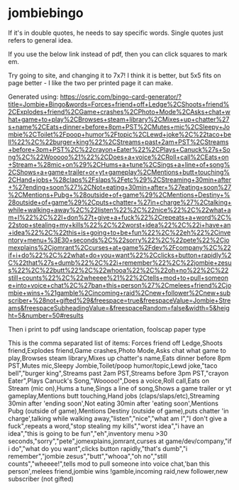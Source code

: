 # jombiebingo
If it's in double quotes, he needs to say specific words.
Single quotes just refers to general idea.


If you use the below link instead of pdf,
then you can click squares to mark em.

Try going to site, and changing it to 7x7! 
I think it is better, but 5x5 fits on page better - 
I like the two per printed page it can make.


Generated using:
https://osric.com/bingo-card-generator/?title=Jombie+Bingo&words=Forces+friend+off+Ledge%2CShoots+friend%2CExplodes+friend%2CGame+crashes%2CPhoto+Mode%2CAsks+chat+what+game+to+play%2CBrowses+steam+library%2CMixes+up+chatter%27s+name%2CEats+dinner+before+8pm+PST%2CMutes+mic%2CSleepy+Jombie%2CToilet%2Fpoop+humor%2Ftopic%2CLewd+joke%2C%22taco+bell%22%2C%22burger+king%22%2CStreams+past+2am+PST%2CStreams+before+3pm+PST%2C%22crayon+Eater%22%2CPlays+Canuck%27s+Song%2C%22Wooooo%21%22%2CDoes+a+voice%2CRoll+call%2CEats+on+Stream+%28mic+on%29%2CHums+a+tune%2CSings+a+line+of+song%2CShows+a+game+trailer+or+yt+gameplay%2CMentions+butt+touching%2CHand+jobs+%28claps%2Fslaps%2Fetc%29%2CStreaming+30min+after+%27ending+soon%27%2CNot+eating+30min+after+%27eating+soon%27%2CMentions+Pubg+%28outside+of+game%29%2CMentions+Destiny+%28outside+of+game%29%2Cputs+chatter+%27in+charge%27%2Ctalking+while+walking+away%2C%22listen%22%2C%22nice%22%2C%22what+am+I%22%2C%22I+don%27t+give+a+fuck%22%2Crepeats+a+word%2C%22stop+stealing+my+kills%22%2C%22worst+idea%22%2C%22i+have+an+idea%22%2C%22this+is+going+to+be+fun%22%2C%22eh%22%2Cinventory+menu+%3E30+seconds%2C%22sorry%22%2C%22pete%22%2Cjomexplains%2Cjomrant%2Ccurses+at+game%2Fdev%2Fcompany%2C%22if+i+do%22%2C%22what+do+you+want%22%2Cclicks+button+rapidly%2C%22that%27s+dumb%22%2C%22i+remember%22%2C%22jombie+zesus%22%2C%22butt%22%2C%22whooa%22%2C%22oh+no%22%2C%22still+counts%22%2C%22wheeee%21%22%2Ctells+mod+to+pull+someone+into+voice+chat%2C%27ban+this+person%27%2Cmelees+friend%2Cjombie+wins+%21gamble%2Cincoming+raid%2Cnew+follower%2Cnew+subscriber+%28not+gifted%29&freespace=true&freespaceValue=Jombie+Streams&freespaceSubheadingValue=&freespaceRandom=false&width=5&height=5&number=50#results

Then i print to pdf using landscape orientation, foolscap paper type


This is the comma separated list of items:
Forces friend off Ledge,Shoots friend,Explodes friend,Game crashes,Photo Mode,Asks chat what game to play,Browses steam library,Mixes up chatter's name,Eats dinner before 8pm PST,Mutes mic,Sleepy Jombie,Toilet/poop humor/topic,Lewd joke,"taco bell","burger king",Streams past 2am PST,Streams before 3pm PST,"crayon Eater",Plays Canuck's Song,"Wooooo!",Does a voice,Roll call,Eats on Stream (mic on),Hums a tune,Sings a line of song,Shows a game trailer or yt gameplay,Mentions butt touching,Hand jobs (claps/slaps/etc),Streaming 30min after 'ending soon',Not eating 30min after 'eating soon',Mentions Pubg (outside of game),Mentions Destiny (outside of game),puts chatter 'in charge',talking while walking away,"listen","nice","what am I","I don't give a fuck",repeats a word,"stop stealing my kills","worst idea","i have an idea","this is going to be fun","eh",inventory menu >30 seconds,"sorry","pete",jomexplains,jomrant,curses at game/dev/company,"if i do","what do you want",clicks button rapidly,"that's dumb","i remember","jombie zesus","butt","whooa","oh no","still counts","wheeee!",tells mod to pull someone into voice chat,'ban this person',melees friend,jombie wins !gamble,incoming raid,new follower,new subscriber (not gifted)
